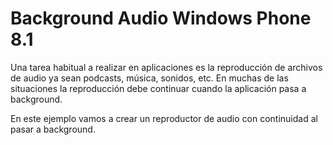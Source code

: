 # Background Audio Windows Phone 8.1
Una tarea habitual a realizar en aplicaciones es la reproducción de archivos de audio ya sean podcasts, música, sonidos, etc. En muchas de las situaciones la reproducción debe continuar cuando la aplicación pasa a background.

En este ejemplo vamos a crear un reproductor de audio con continuidad al pasar a background.